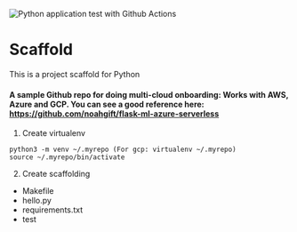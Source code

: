 ![Python application test with Github Actions](https://github.com/YisongZou/scaffold/workflows/Python%20application%20test%20with%20Github%20Actions/badge.svg)
# Scaffold
This is a project scaffold for Python

#### A sample Github repo for doing multi-cloud onboarding: Works with AWS, Azure and GCP. You can see a good reference here: https://github.com/noahgift/flask-ml-azure-serverless

1. Create virtualenv
```
python3 -m venv ~/.myrepo (For gcp: virtualenv ~/.myrepo)
source ~/.myrepo/bin/activate
```
2. Create scaffolding
* Makefile
* hello.py
* requirements.txt
* test
